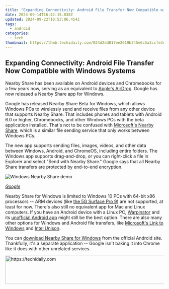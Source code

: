 ```yaml
---
title: "Expanding Connectivity: Android File Transfer Now Compatible with Windows Systems"
date: 2024-09-14T16:42:15.038Z
updated: 2024-09-22T10:53:06.454Z
tags:
  - android
categories:
  - tech
thumbnail: https://thmb.techidaily.com/024d2dd817ee2619b245e6c5a3ccfe3c6aa8b0c6c91657315d09ce45d229f3c2.jpg
---
```


## Expanding Connectivity: Android File Transfer Now Compatible with Windows Systems

Nearby Share has been available on Android devices and Chromebooks for a few years now, serving as an equivalent to [Apple's AirDrop](https://program-issues.techidaily.com/understanding-and-fixing-the-dilemma-why-is-msi-afterburner-not-seeing-my-gpu-in-w10w11/). Google has now released a Nearby Share app for Windows.

 Google has released Nearby Share Beta for Windows, which allows Windows PCs to wirelessly send and receive files from any other device that supports Nearby Share. That includes phones and tablets with Android 6.0 or higher, Chromebooks, and other Windows PCs with the beta application installed. That's not to be confused with [Microsoft's Nearby Share](https://instagram-video-files.techidaily.com/image-improvement-masterclass-top-apps-decoded-for-2024/), which is a similar file sending service that only works between Windows PCs.

 The new app supports sending files, images, videos, and other data between Windows, Android, and ChromeOS, including entire folders. The Windows app supports drag-and-drop, or you can right-click a file in Explorer and select "Send with Nearby Share." Google says that all Nearby Share transfers are protected by end-to-end encryption.

![Windows Nearby Share demo](https://static1.howtogeekimages.com/wordpress/wp-content/uploads/2023/04/vlcsnap-2023-04-03-10h23m36s387.png) 

_[Google](https://android.com/better-together/nearby-share-app/)_

 Nearby Share for Windows is limited to Windows 10 PCs with 64-bit x86 processors -- ARM devices (like [the 5G Surface Pro 9](https://mondly-stories.techidaily.com/arabic-basics-for-first-timers/)) are not supported, at least for now. There's also still no equivalent app for Mac and Linux computers. If you have an Android device with a Linux PC, [Warpinator](https://github.com/linuxmint/warpinator) and its [unofficial Android app](https://www.anrdoezrs.net/links/3607085/type/dlg/sid/UUhtgUeUpU202193/https://play.google.com/store/apps/details?id=slowscript.warpinator&hl=en%5FUS&gl=US) might still be the best option. There are also many other options for Windows and Android file transfers, like [Microsoft's Link to Windows](https://tech-haven.techidaily.com/perfect-integration-plugins-chatgpt-and-vs-code-unite/) and [Intel Unison](https://www.intel.com/content/www/us/en/products/docs/unison/overview.html).

 You can [download Nearby Share for Windows](https://android.com/better-together/nearby-share-app/) from the official Android site. Thankfully, it's a separate application -- Google isn't baking it into Chrome like it does with other unrelated services.

<ins class="adsbygoogle"
     style="display:block"
     data-ad-format="autorelaxed"
     data-ad-client="ca-pub-7571918770474297"
     data-ad-slot="1223367746"></ins>

<ins class="adsbygoogle"
     style="display:block"
     data-ad-client="ca-pub-7571918770474297"
     data-ad-slot="8358498916"
     data-ad-format="auto"
     data-full-width-responsive="true"></ins>



<!-- affiliate ads begin -->
<a href="https://appsumo.8odi.net/c/5597632/2037338/7443" target="_top" id="2037338">
  <img src="//a.impactradius-go.com/display-ad/7443-2037338" border="0" alt="https://techidaily.com" width="728" height="90"/>
</a>
<img height="0" width="0" src="https://appsumo.8odi.net/i/5597632/2037338/7443" style="position:absolute;visibility:hidden;" border="0" />
<!-- affiliate ads end -->

